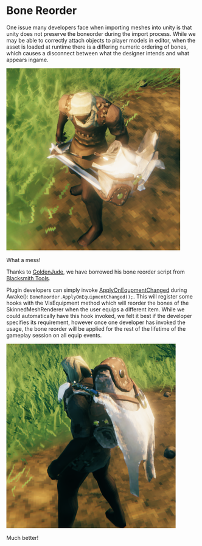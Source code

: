 ﻿# Bone Reorder
One issue many developers face when importing meshes into unity is that unity does not preserve the boneorder during the import process. While we may be able to correctly attach objects to player models in editor, when the asset is loaded at runtime there is a differing numeric ordering of bones, which causes a disconnect between what the designer intends and what appears ingame.

![Pre Bone Reorder](../../images/utils/PreBoneReorder.png) 

What a mess!

Thanks to [GoldenJude](https://github.com/GoldenJude), we have borrowed his bone reorder script from [Blacksmith Tools](https://www.nexusmods.com/valheim/mods/566).

Plugin developers can simply invoke [ApplyOnEqupmentChanged](xref:Jotunn.Utils.BoneReorder.ApplyOnEquipmentChanged) during Awake(): `BoneReorder.ApplyOnEquipmentChanged();`. This will register some hooks with the VisEquipment method which will reorder the bones of the SkinnedMeshRenderer when the user equips a different item. While we could automatically have this hook invoked, we felt it best if the developer specifies its requirement, however once one developer has invoked the usage, the bone reorder will be applied for the rest of the lifetime of the gameplay session on all equip events.

![Post Bone Reorder](../../images/utils/PostBoneReorder.png)

Much better!
